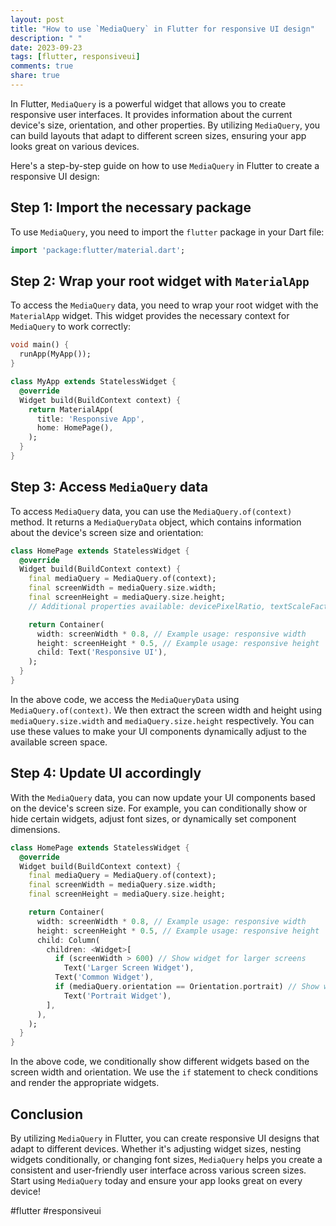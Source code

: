 ```yaml
---
layout: post
title: "How to use `MediaQuery` in Flutter for responsive UI design"
description: " "
date: 2023-09-23
tags: [flutter, responsiveui]
comments: true
share: true
---
```


In Flutter, `MediaQuery` is a powerful widget that allows you to create responsive user interfaces. It provides information about the current device's size, orientation, and other properties. By utilizing `MediaQuery`, you can build layouts that adapt to different screen sizes, ensuring your app looks great on various devices.

Here's a step-by-step guide on how to use `MediaQuery` in Flutter to create a responsive UI design:

## Step 1: Import the necessary package

To use `MediaQuery`, you need to import the `flutter` package in your Dart file:

```dart
import 'package:flutter/material.dart';
```

## Step 2: Wrap your root widget with `MaterialApp`

To access the `MediaQuery` data, you need to wrap your root widget with the `MaterialApp` widget. This widget provides the necessary context for `MediaQuery` to work correctly:

```dart
void main() {
  runApp(MyApp());
}

class MyApp extends StatelessWidget {
  @override
  Widget build(BuildContext context) {
    return MaterialApp(
      title: 'Responsive App',
      home: HomePage(),
    );
  }
}
```

## Step 3: Access `MediaQuery` data

To access `MediaQuery` data, you can use the `MediaQuery.of(context)` method. It returns a `MediaQueryData` object, which contains information about the device's screen size and orientation:

```dart
class HomePage extends StatelessWidget {
  @override
  Widget build(BuildContext context) {
    final mediaQuery = MediaQuery.of(context);
    final screenWidth = mediaQuery.size.width;
    final screenHeight = mediaQuery.size.height;
    // Additional properties available: devicePixelRatio, textScaleFactor, etc.

    return Container(
      width: screenWidth * 0.8, // Example usage: responsive width
      height: screenHeight * 0.5, // Example usage: responsive height
      child: Text('Responsive UI'),
    );
  }
}
```

In the above code, we access the `MediaQueryData` using `MediaQuery.of(context)`. We then extract the screen width and height using `mediaQuery.size.width` and `mediaQuery.size.height` respectively. You can use these values to make your UI components dynamically adjust to the available screen space.

## Step 4: Update UI accordingly

With the `MediaQuery` data, you can now update your UI components based on the device's screen size. For example, you can conditionally show or hide certain widgets, adjust font sizes, or dynamically set component dimensions.

```dart
class HomePage extends StatelessWidget {
  @override
  Widget build(BuildContext context) {
    final mediaQuery = MediaQuery.of(context);
    final screenWidth = mediaQuery.size.width;
    final screenHeight = mediaQuery.size.height;

    return Container(
      width: screenWidth * 0.8, // Example usage: responsive width
      height: screenHeight * 0.5, // Example usage: responsive height
      child: Column(
        children: <Widget>[
          if (screenWidth > 600) // Show widget for larger screens
            Text('Larger Screen Widget'),
          Text('Common Widget'),
          if (mediaQuery.orientation == Orientation.portrait) // Show widget in portrait mode
            Text('Portrait Widget'),
        ],
      ),
    );
  }
}
```

In the above code, we conditionally show different widgets based on the screen width and orientation. We use the `if` statement to check conditions and render the appropriate widgets.

## Conclusion

By utilizing `MediaQuery` in Flutter, you can create responsive UI designs that adapt to different devices. Whether it's adjusting widget sizes, nesting widgets conditionally, or changing font sizes, `MediaQuery` helps you create a consistent and user-friendly user interface across various screen sizes. Start using `MediaQuery` today and ensure your app looks great on every device!

#flutter #responsiveui